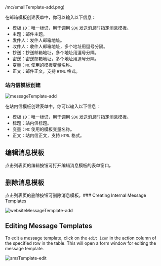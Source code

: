 ﻿/mc/emailTemplate-add.png)

在邮箱模板创建表单中，你可以输入以下信息：

   - 模板 `ID`：唯一标识，用于调用 `SDK` 发送消息时指定消息模板。
   - 主题：邮件主题。
   - 发件人：发件人邮箱地址。
   - 收件人：收件人邮箱地址，多个地址用逗号分隔。
   - 抄送：抄送邮箱地址，多个地址用逗号分隔。
   - 密送：密送邮箱地址，多个地址用逗号分隔。
   - 变量：`MC` 使用的模板变量名称。
   - 正文：邮件正文，支持 `HTML` 格式。

### 站内信模板创建

![messageTemplate-add](https://cdn.masastack.com/stack/doc/mc/messageTemplate-add.png)

在站内信模板创建表单中，你可以输入以下信息：

   - 模板 `ID`：唯一标识，用于调用 `SDK` 发送消息时指定消息模板。
   - 标题：站内信标题。
   - 变量：`MC` 使用的模板变量名称。
   - 正文：站内信正文，支持 `HTML` 格式。

## 编辑消息模板

点击列表页的编辑按钮可打开编辑消息模板的表单窗口。

## 删除消息模板

点击列表页的删除按钮可删除消息模板。### Creating Internal Message Templates

![websiteMessageTemplate-add](https://cdn.masastack.com/stack/doc/mc/websiteMessageTemplate-add.png)

## Editing Message Templates

To edit a message template, click on the `edit icon` in the action column of the specified row in the table. This will open a form window for editing the message template.

![smsTemplate-edit](https://cdn.masastack.com/stack/doc/mc/smsTemplate-edit.png)